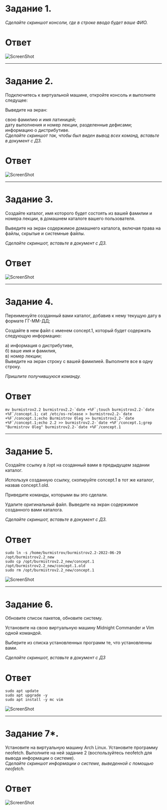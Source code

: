 # Задание 1.
*Сделайте скриншот консоли, где в строке ввода будет ваше ФИО.*

# Ответ

![ScreenShot](https://github.com/pendolf1984/netology/blob/main/lesson2.2/1.png)

---

# Задание 2.
Подключитесь к виртуальной машине, откройте консоль и выполните следущее:  

Выведите на экран:  

свою фамилию и имя латиницей;  
дату выполнения и номер лекции, разделенные дефисами;  
информацию о дистрибутиве.  
*Сделайте скриншот так, чтобы был виден вывод всех команд, вставьте в документ с ДЗ.*

# Ответ

![ScreenShot](https://github.com/pendolf1984/netology/blob/main/lesson2.2/2.png)


---


# Задание 3.
Создайте каталог, имя которого будет состоять из вашей фамилии и номера лекции, в домашнем каталоге вашего пользователя.  

Выведите на экран содержимое домашнего каталога, включая права на файлы, скрытые и системные файлы.  

*Сделайте скриншот, вставьте в документ с ДЗ.*

# Ответ

![ScreenShot](https://github.com/pendolf1984/netology/blob/main/lesson2.2/3.png)

---

# Задание 4.
Переименуйте созданный вами каталог, добавив к нему текущую дату в формате ГГ-ММ-ДД;  

Создайте в нем файл с именем concept.1, который будет содержать следующую информацию:  

а) информация о дистрибутиве,  
б) ваше имя и фамилия,  
в) номер лекции;  
Выведите на экран строку с вашей фамилией. Выполните все в одну строку.  

*Пришлите получившуюся команду.*  

# Ответ

```mv burmistrov2.2 burmistrov2.2-`date +%F`;touch burmistrov2.2-`date +%F`/concept.1; cat /etc/os-release > burmistrov2.2-`date +%F`/concept.1;echo Burmistrov Oleg >> burmistrov2.2-`date +%F`/concept.1;echo 2.2 >> burmistrov2.2-`date +%F`/concept.1;grep "Burmistrov Oleg" burmistrov2.2-`date +%F`/concept.1```

---

# Задание 5.
Создайте ссылку в /opt на созданный вами в предыдущем задании каталог.  

Используя созданную ссылку, скопируйте concept.1 в тот же каталог, назвав concept.1.old.  

Приведите команды, которыми вы это сделали.  

Удалите оригинальный файл. Выведите на экран содержимое созданного вами каталога.  

*Сделайте скриншот, вставьте в документ с ДЗ.*

# Ответ
```sudo ln -s /home/burmistrov/burmistrov2.2-2022-06-29 /opt/burmistrov2.2_new```  
```sudo cp /opt/burmistrov2.2_new/concept.1 /opt/burmistrov2.2_new/concept.1.old```  
```sudo rm /opt/burmistrov2.2_new/concept.1```  

![ScreenShot](https://github.com/pendolf1984/netology/blob/main/lesson2.2/5.png)

---

# Задание 6.
Обновите список пакетов, обновите систему.  

Установите на свою виртуальную машину Midnight Commander и Vim одной командой.  

Выберите из списка установленных программ те, что установленны вами.  

*Сделайте скриншот, вставьте в документ с ДЗ*

# Ответ
```sudo apt update```  
```sudo apt upgrade -y```  
```sudo apt install -y mc vim```  

![ScreenShot](https://github.com/pendolf1984/netology/blob/main/lesson2.2/6.png)

---

# Задание 7*.
Установите на виртуальную машину Arch Linux. Установите программу neofetch. Выполните на ней задание 2 (воспользуйтесь neofetch для вывода информации о системе).  
*Сделайте скриншот информации о системе, выведенной с помощью neofetch.*

# Ответ
![ScreenShot](https://github.com/pendolf1984/netology/blob/main/lesson2.2/7.PNG)

